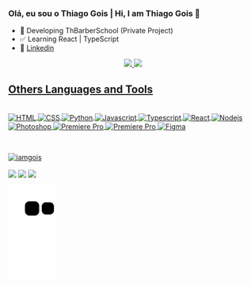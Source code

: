 ### Olá, eu sou o Thiago Gois | Hi, I am Thiago Gois 👋

- 🌱 Developing ThBarberSchool (Private Project)
- ✅ Learning React | TypeScript
- 💼 <a href="https://www.linkedin.com/in/thiagogoisjr/">Linkedin</a>

<div align="center">
  <a href="https://github.com/iamgois">
  <img height="180em" src="https://github-readme-stats.vercel.app/api?username=iamgois&show_icons=true&theme=dark&include_all_commits=true&count_private=true"/>
  <img height="180em" src="https://github-readme-stats.vercel.app/api/top-langs/?username=iamgois&layout=compact&langs_count=7&theme=dark"/>
</div>
  

  ## Others Languages and Tools
  <div style="display: inline_block"><br>
  <img align="center" alt="HTML" height="30em" width="40em" src="https://cdn.jsdelivr.net/gh/devicons/devicon/icons/html5/html5-original.svg" />
  <img align="center" alt="CSS" height="30em" width="40em" src="https://cdn.jsdelivr.net/gh/devicons/devicon/icons/css3/css3-original.svg" />
  <img align="center" alt="Python" height="30em" width="40em" src="https://cdn.jsdelivr.net/gh/devicons/devicon/icons/python/python-original.svg" />
  <img align="center" alt="Javascript" height="30em" width="40em" src="https://cdn.jsdelivr.net/gh/devicons/devicon/icons/javascript/javascript-original.svg" />
  <img align="center" alt="Typescript" height="30em" width="40em" src="https://cdn.jsdelivr.net/gh/devicons/devicon/icons/typescript/typescript-original.svg" />
  <img align="center" alt="React" height="30em" width="40em" src="https://cdn.jsdelivr.net/gh/devicons/devicon/icons/react/react-original.svg" />
  <img align="center" alt="Nodejs" height="30em" width="40em" src="https://cdn.jsdelivr.net/gh/devicons/devicon/icons/nodejs/nodejs-original-wordmark.svg" />
  <img align="center" alt="Photoshop" height="30em" width="40em" src="https://cdn.jsdelivr.net/gh/devicons/devicon/icons/photoshop/photoshop-plain.svg" />
  <img align="center" alt="Premiere Pro" height="30em" width="40em" src="https://cdn.jsdelivr.net/gh/devicons/devicon/icons/premierepro/premierepro-original.svg" />
  <img align="center" alt="Premiere Pro" height="30em" width="40em" src="https://cdn.jsdelivr.net/gh/devicons/devicon/icons/aftereffects/aftereffects-original.svg" />
  <img align="center" alt="Figma" height="30em" width="40em" src="https://cdn.jsdelivr.net/gh/devicons/devicon/icons/figma/figma-original.svg" />
</div>

<!-- Visualizadores do perfil-->
<br><p align="left"><img src="https://komarev.com/ghpvc/?username=iamgois&label=Profile%20views&color=0e75b6&style=flat" alt="iamgois" /></p> 

<div>
  <a href="https://www.linkedin.com/in/thiagogoisjr/" target="__blank"><img align="center" src="https://img.shields.io/badge/-LinkedIn-%230077B5?style=for-the-badge&logo=linkedin&logoColor=white"></a>
  <a href="https://instagram.com/thiagogoisjr" target="__blank"><img align="center" src="https://img.shields.io/badge/Instagram-E4405F?style=for-the-badge&logo=instagram&logoColor=white"></a>
  <a href="https://wa.me/5524992378067?text=Oi Thiago, vi seu perfil no GitHub." target="__blank"><img align="center" src="https://img.shields.io/badge/WhatsApp-25D366?style=for-the-badge&logo=whatsapp&logoColor=white"></a>

![Snake animation](https://github.com/iamgois/iamgois/blob/output/github-contribution-grid-snake.svg)


